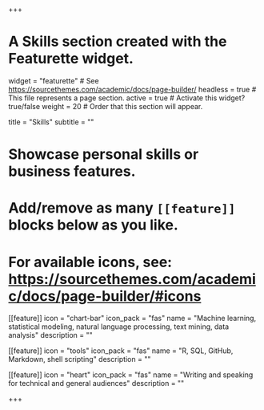 +++
# A Skills section created with the Featurette widget.
widget = "featurette"  # See https://sourcethemes.com/academic/docs/page-builder/
headless = true  # This file represents a page section.
active = true  # Activate this widget? true/false
weight = 20  # Order that this section will appear.

title = "Skills"
subtitle = ""

# Showcase personal skills or business features.
# 
# Add/remove as many `[[feature]]` blocks below as you like.
# 
# For available icons, see: https://sourcethemes.com/academic/docs/page-builder/#icons

[[feature]]
  icon = "chart-bar"
  icon_pack = "fas"
  name = "Machine learning, statistical modeling, natural language processing, text mining, data analysis"
  description = ""
  
[[feature]]
  icon = "tools"
  icon_pack = "fas"
  name = "R, SQL, GitHub, Markdown, shell scripting"
  description = ""  
  
[[feature]]
  icon = "heart"
  icon_pack = "fas"
  name = "Writing and speaking for technical and general audiences"
  description = ""

+++